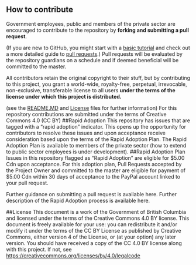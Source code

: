 ## How to contribute
Government employees, public and members of the private sector are encouraged to contribute to the repository by **forking and submitting a pull request**. 

(If you are new to GitHub, you might start with a [basic tutorial](https://help.github.com/articles/set-up-git) and  check out a more detailed guide to [pull requests](https://help.github.com/articles/using-pull-requests/).) Pull requests will be evaluated by the repository guardians on a schedule and if deemed beneficial will be committed to the master.

All contributors retain the original copyright to their stuff, but by contributing to this project, you grant a world-wide, royalty-free, perpetual, irrevocable, non-exclusive, transferable license to all users **under the terms of the license under which this project is distributed.**

(see the [README.MD](README.md) and [License](LICENSE) files for further information) For this repository contributions are submitted under the terms of Creative Commons 4.0 (CC BY)##Rapid AdoptionThis repository has issues that are tagged with a “rapid adoption” indicator. This opens up the opportunity for contributors to resolve these issues and upon acceptance receive consideration based upon the terms of the Rapid Adoption Plan. The Rapid Adoption Plan is available to members of the private sector (how to extend to public sector employees is under development).##Rapid Adoption PlanIssues in this repository flagged as “Rapid Adoption” are eligible for $5.00 Cdn upon acceptance.For this adoption plan, Pull Requests accepted by the Project Owner and committed to the master are eligible for payment of $5.00 Cdn within 30 days of acceptance to the PayPal account linked to your pull request.Further guidance on submitting a pull request is available here.Further description of the Rapid Adoption process is available here.##LicenseThis document is a work of the Government of British Columbia and licensed under the terms of the Creative Commons 4.0 BY license.This document is freely available for your use: you can redistribute it and/or modify it under the terms of the CC BY License as published by Creative Commons, either version 4 of the License, or (at your option) any later version.You should have received a copy of the CC 4.0 BY license along with this project. If not, see https://creativecommons.org/licenses/by/4.0/legalcode  